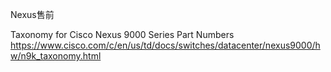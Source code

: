 Nexus售前



Taxonomy for Cisco Nexus 9000 Series Part Numbers
https://www.cisco.com/c/en/us/td/docs/switches/datacenter/nexus9000/hw/n9k_taxonomy.html